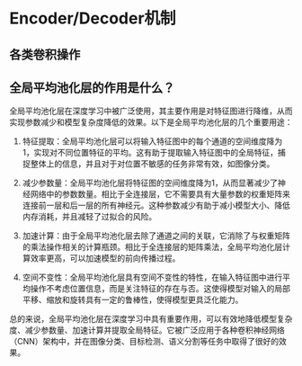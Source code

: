 # Encoder/Decoder机制


## 各类卷积操作


## 全局平均池化层的作用是什么？
全局平均池化层在深度学习中被广泛使用，其主要作用是对特征图进行降维，从而实现参数减少和模型复杂度降低的效果。以下是全局平均池化层的几个重要用途：

1. 特征提取：全局平均池化层可以将输入特征图中的每个通道的空间维度降为1，实现对不同位置特征的平均。这有助于提取输入特征图中的全局特征，捕捉整体上的信息，并且对于对位置不敏感的任务非常有效，如图像分类。

2. 减少参数量：全局平均池化层将特征图的空间维度降为1，从而显著减少了神经网络中的参数数量。相比于全连接层，它不需要具有大量参数的权重矩阵来连接前一层和后一层的所有神经元。这种参数减少有助于减小模型大小、降低内存消耗，并且减轻了过拟合的风险。

3. 加速计算：由于全局平均池化层去除了通道之间的关联，它消除了与权重矩阵的乘法操作相关的计算瓶颈。相比于全连接层的矩阵乘法，全局平均池化层计算效率更高，可以加速模型的前向传播过程。

4. 空间不变性：全局平均池化层具有空间不变性的特性，在输入特征图中进行平均操作不考虑位置信息，而是关注特征的存在与否。这使得模型对输入的局部平移、缩放和旋转具有一定的鲁棒性，使得模型更具泛化能力。

总的来说，全局平均池化层在深度学习中具有重要作用，可以有效地降低模型复杂度、减少参数量、加速计算并提取全局特征。它被广泛应用于各种卷积神经网络（CNN）架构中，并在图像分类、目标检测、语义分割等任务中取得了很好的效果。